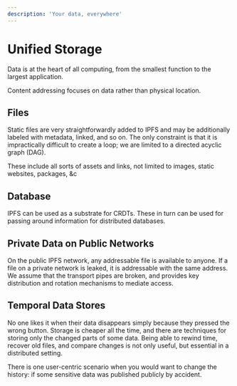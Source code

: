 ```yaml
---
description: 'Your data, everywhere'
---
```


# Unified Storage

Data is at the heart of all computing, from the smallest function to the largest application. 

Content addressing focuses on data rather than physical location.

## Files

Static files are very straightforwardly added to IPFS and may be additionally labeled with metadata, linked, and so on. The only constraint is that it is impractically difficult to create a loop; we are limited to a directed acyclic graph \(DAG\).

These include all sorts of assets and links, not limited to images, static websites, packages, &c

## Database

IPFS can be used as a substrate for CRDTs. These in turn can be used for passing around information for distributed databases.

## Private Data on Public Networks

On the public IPFS network, any addressable file is available to anyone. If a file on a private network is leaked, it is addressable with the same address. We assume that the transport pipes are broken, and provides key distribution and rotation mechanisms to mediate access.

## Temporal Data Stores

No one likes it when their data disappears simply because they pressed the wrong button. Storage is cheaper all the time, and there are techniques for storing only the changed parts of some data. Being able to rewind time, recover old files, and compare changes is not only useful, but essential in a distributed setting.

There is one user-centric scenario when you would want to change the history: if some sensitive data was published publicly by accident.

